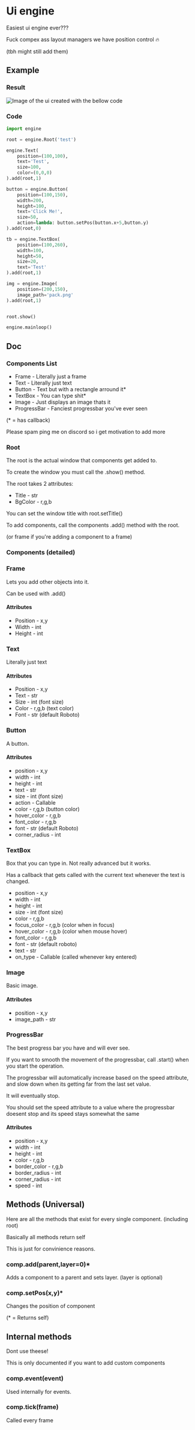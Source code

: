 
# Ui engine

Easiest ui engine ever???

Fuck compex ass layout managers we have position control :fire:

(tbh might still add them)

## Example

### Result

![Image of the ui created with the bellow code](img/ui.png)

### Code

```python
import engine

root = engine.Root('test')

engine.Text(
    position=(100,100),
    text='Test',
    size=100,
    color=(0,0,0)
).add(root,1)

button = engine.Button(
    position=(100,150),
    width=200,
    height=100,
    text='Click Me!',
    size=50,
    action=lambda: button.setPos(button.x+5,button.y)
).add(root,0)

tb = engine.TextBox(
    position=(100,260),
    width=100,
    height=50,
    size=20,
    text='Test'
).add(root,1)

img = engine.Image(
    position=(200,150),
    image_path='pack.png'
).add(root,1)


root.show()

engine.mainloop()
```

## Doc

### Components List

- Frame       - Literally just a frame
- Text        - Literally just text
- Button      - Text but with a rectangle arround it*
- TextBox     - You can type shit*
- Image       - Just displays an image thats it
- ProgressBar - Fanciest progressbar you've ever seen

(* = has callback)

Please spam ping me on discord so i get motivation to add more

### Root

The root is the actual window that components get added to.

To create the window you must call the .show() method.

The root takes 2 attributes:

- Title   - str
- BgColor - r,g,b

You can set the window title with root.setTitle()

To add components, call the components .add() method
with the root.

(or frame if you're adding a component to a frame)

### Components (detailed)

### Frame

Lets you add other objects into it.

Can be used with .add()

#### Attributes

- Position - x,y
- Width    - int
- Height   - int

### Text

Literally just text

#### Attributes

- Position - x,y
- Text     - str
- Size     - int   (font size)
- Color    - r,g,b (text color)
- Font     - str   (default Roboto)

### Button

A button.

#### Attributes

- position      - x,y
- width         - int
- height        - int
- text          - str
- size          - int (font size)
- action        - Callable
- color         - r,g,b (button color)
- hover_color   - r,g,b
- font_color    - r,g,b
- font          - str (default Roboto)
- corner_radius - int

### TextBox

Box that you can type in. Not really advanced but it works.

Has a callback that gets called
with the current text whenever the text is changed.

- position    - x,y
- width       - int
- height      - int
- size        - int (font size)
- color       - r,g,b
- focus_color - r,g,b (color when in focus)
- hover_color - r,g,b (color when mouse hover)
- font_color  - r,g,b
- font        - str (default roboto)
- text        - str
- on_type     - Callable (called whenever key entered)

### Image

Basic image.

#### Attributes

- position   - x,y
- image_path - str

### ProgressBar

The best progress bar you have and will ever see.

If you want to smooth the movement of the progressbar,
call .start() when you start the operation.

The progressbar will automatically increase based on the speed attribute,
and slow down when its getting far from the last set value.

It will eventually stop.

You should set the speed attribute to a value where the
progressbar doesent stop and its speed
stays somewhat the same

#### Attributes

- position      - x,y
- width         - int
- height        - int
- color         - r,g,b
- border_color  - r,g,b
- border_radius - int
- corner_radius - int
- speed         - int

## Methods (Universal)

Here are all the methods that exist for every single component. (including root)

Basically all methods return self

This is just for convinience reasons.

### comp.add(parent,layer=0)*

Adds a component to a parent and sets layer. (layer is optional)

### comp.setPos(x,y)*

Changes the position of component

(* = Returns self) <!--You're welcome, i love syntax!-->

## Internal methods

Dont use theese!

This is only documented if you want to add custom components

### comp.event(event)

Used internally for events.

### comp.tick(frame)

Called every frame
